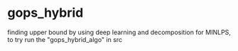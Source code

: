 # gops_hybrid
finding upper bound by using deep learning and decomposition for MINLPS, to try run the "gops_hybrid_algo" in src
